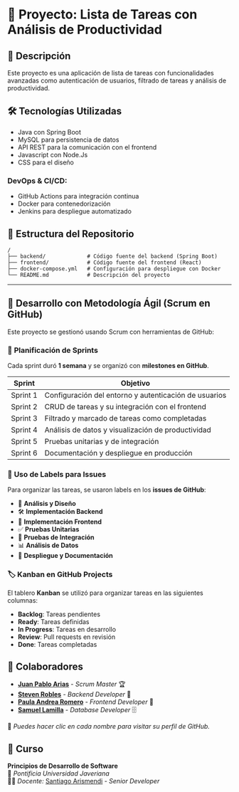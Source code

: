 # 📝 Proyecto: Lista de Tareas con Análisis de Productividad

## 📌 Descripción
Este proyecto es una aplicación de lista de tareas con funcionalidades avanzadas como autenticación de usuarios, filtrado de tareas y análisis de productividad. 

## 🛠 Tecnologías Utilizadas
- Java con Spring Boot
- MySQL para persistencia de datos
- API REST para la comunicación con el frontend
- Javascript con Node.Js
- CSS para el diseño

### **DevOps & CI/CD:**
- GitHub Actions para integración continua
- Docker para contenedorización
- Jenkins para despliegue automatizado

## 📂 Estructura del Repositorio
```
/
├── backend/             # Código fuente del backend (Spring Boot)
├── frontend/            # Código fuente del frontend (React)
├── docker-compose.yml   # Configuración para despliegue con Docker
└── README.md            # Descripción del proyecto
```

---

## 🚀 Desarrollo con Metodología Ágil (Scrum en GitHub)
Este proyecto se gestionó usando Scrum con herramientas de GitHub:

### 📅 **Planificación de Sprints**
Cada sprint duró **1 semana** y se organizó con **milestones en GitHub**.

| Sprint | Objetivo |
|--------|----------|
| Sprint 1 | Configuración del entorno y autenticación de usuarios |
| Sprint 2 | CRUD de tareas y su integración con el frontend |
| Sprint 3 | Filtrado y marcado de tareas como completadas |
| Sprint 4 | Análisis de datos y visualización de productividad |
| Sprint 5 | Pruebas unitarias y de integración |
| Sprint 6 | Documentación y despliegue en producción |

### 🔖 **Uso de Labels para Issues**
Para organizar las tareas, se usaron labels en los **issues de GitHub**:
- 📌 **Análisis y Diseño**
- 🛠 **Implementación Backend**
- 🎨 **Implementación Frontend**
- ✅ **Pruebas Unitarias**
- 🔗 **Pruebas de Integración**
- 📊 **Análisis de Datos**
- 🚀 **Despliegue y Documentación**

### 🏷 **Kanban en GitHub Projects**
El tablero **Kanban** se utilizó para organizar tareas en las siguientes columnas:
- **Backlog**: Tareas pendientes
- **Ready**: Tareas definidas
- **In Progress**: Tareas en desarrollo
- **Review**: Pull requests en revisión
- **Done**: Tareas completadas

## 🚀 Colaboradores  
- **[Juan Pablo Arias](https://github.com/JuanParias29/Perfil_GitHub)** - *Scrum Master* 🏆  
- **[Steven Robles](https://github.com/steven-v-417)** - *Backend Developer* 🔧  
- **[Paula Andrea Romero](https://github.com/Andyy870)** - *Frontend Developer* 🎨  
- **[Samuel Lamilla](https://github.com/ItsSamuel10014)** - *Database Developer* 🗄️  

📌 *Puedes hacer clic en cada nombre para visitar su perfil de GitHub.*  

## 📅 Curso  
**Principios de Desarrollo de Software**  
📍 *Pontificia Universidad Javeriana*  
👨‍🏫 *Docente:* [Santiago Arismendi](https://github.com/soldash) - *Senior Developer*
